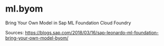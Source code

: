 # ml.byom
Bring Your Own Model in Sap ML Foundation Cloud Foundry

Sources:
https://blogs.sap.com/2018/03/16/sap-leonardo-ml-foundation-bring-your-own-model-byom/

